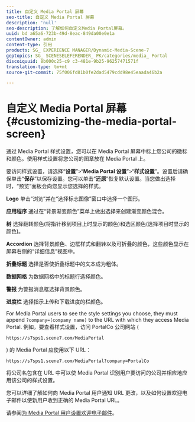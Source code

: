 ```yaml
---
title: 自定义 Media Portal 屏幕
seo-title: 自定义 Media Portal 屏幕
description: 'null'
seo-description: 了解如何自定义Media Portal屏幕。
uuid: bd a65a6-723b-49d-8eac-849da00e0e1a
contentOwner: admin
content-type: 引用
products: SG_ EXPERIENCE MANAGER/Dynamic-Media-Scene-7
geptopics: SG_ SCENESELEFERENDER_ PK/categories/media_ Portal
discoiquuid: 8b000c25-c9 c3-481e-9b25-96257471571f
translation-type: tm+mt
source-git-commit: 75f006fd81b0fe2dad5479cdd98e45eaada46b2a

---
```



# 自定义 Media Portal 屏幕{#customizing-the-media-portal-screen}

通过 Media Portal 样式设置，您可以在 Media Portal 屏幕中标上您公司的徽标和颜色。使用样式设置将您公司的图章放在 Media Portal 上。

要访问样式设置，请选择“**设置**”&gt;“**Media Portal 设置**”&gt;“**样式设置**”。设置后请确保单击“**保存**”以保存设置。您可以单击“**还原**”恢复默认设置。当您做出选择时，“预览”面板会向您显示您选择的样式。

**Logo** 单击“浏览”并在“选择标志图像”窗口中选择一个图形。

**应用程序** 通过在“背景渐变颜色”菜单上做出选择来创建渐变颜色混合。

**树** 选择翻转颜色(将指针移到项目上时显示的颜色)和选区颜色(选择项目时显示的颜色)。

**Accordion** 选择背景颜色、边框样式和翻转以及可折叠的颜色，这些颜色显示在屏幕右侧的“详细信息”视图中。

**折叠标题** 选择是否使折叠标题中的文本成为粗体。

**数据网格** 为数据网格中的标题行选择颜色。

**警报** 为警报消息框选择背景颜色。

**进度栏** 选择指示上传和下载进度的栏颜色。

For Media Portal users to see the style settings you choose, they must append `?company=(company name)` to the URL with which they access Media Portal. 例如，要查看样式设置，访问 PortalCo 公司网站 (

`https://s7sps1.scene7.com/MediaPortal`

) 的 Media Portal 应使用以下 URL：

`https://s7sps1.scene7.com/MediaPortal?company=PortalCo`

将公司名包含在 URL 中可以使 Media Portal 识别用户要访问的公司并相应地应用该公司的样式设置。

您可以详细了解如何向 Media Portal 用户通知 URL 更改，以及如何设置欢迎电子邮件以使新用户收到正确的 Media Portal URL。

请参阅[为 Media Portal 用户设置欢迎电子邮件](adding-media-portal-users.md#setting_up_the_welcome_e_mail_message_for_media_portal_users)。

